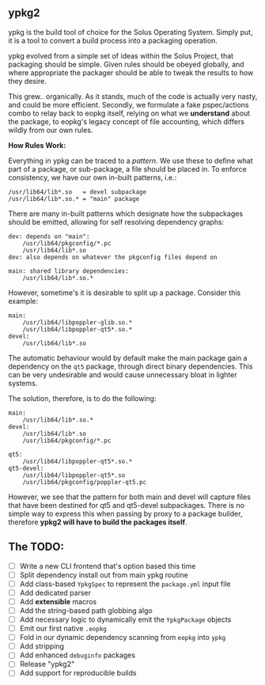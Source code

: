 ypkg2
-----

ypkg is the build tool of choice for the Solus Operating System. Simply put, it
is a tool to convert a build process into a packaging operation.

ypkg evolved from a simple set of ideas within the Solus Project, that packaging
should be simple. Given rules should be obeyed globally, and where appropriate
the packager should be able to tweak the results to how they desire.

This grew.. organically. As it stands, much of the code is actually very nasty,
and could be more efficient. Secondly, we formulate a fake pspec/actions combo
to relay back to eopkg itself, relying on what we **understand** about the package,
to eopkg's legacy concept of file accounting, which differs wildly from our own
rules.

**How Rules Work:**

Everything in ypkg can be traced to a *pattern*. We use these to define what part
of a package, or sub-package, a file should be placed in. To enforce consistency,
we have our own in-built patterns, i.e.:

    /usr/lib64/lib*.so   = devel subpackage
    /usr/lib64/lib*.so.* = "main" package

There are many in-built patterns which designate how the subpackages should be
emitted, allowing for self resolving dependency graphs:

    dev: depends on "main":
        /usr/lib64/pkgconfig/*.pc
        /usr/lib64/lib*.so
    dev: also depends on whatever the pkgconfig files depend on

    main: shared library dependencies:
        /usr/lib64/lib*.so.*

However, sometime's it is desirable to split up a package. Consider this example:

    main:
        /usr/lib64/libpoppler-glib.so.*
        /usr/lib64/libpoppler-qt5*.so.*
    devel:
        /usr/lib64/lib*.so

The automatic behaviour would by default make the main package gain a dependency
on the `qt5` package, through direct binary dependencies. This can be very undesirable
and would cause unnecessary bloat in lighter systems.

The solution, therefore, is to do the following:

    main:
        /usr/lib64/lib*.so.*
    devel:
        /usr/lib64/lib*.so
        /usr/lib64/pkgconfig/*.pc

    qt5:
        /usr/lib64/libpoppler-qt5*.so.*
    qt5-devel:
        /usr/lib64/libpoppler-qt5*.so
        /usr/lib64/pkgconfig/poppler-qt5.pc

However, we see that the pattern for both main and devel will capture files that
have been destined for qt5 and qt5-devel subpackages. There is no simple way to
express this when passing by proxy to a package builder, therefore **ypkg2 will
have to build the packages itself**.

The TODO:
---------

 * [ ] Write a new CLI frontend that's option based this time
 * [ ] Split dependency install out from main ypkg routine
 * [ ] Add class-based `YpkgSpec` to represent the `package.yml` input file
 * [ ] Add dedicated parser
 * [ ] Add **extensible** macros
 * [ ] Add the string-based path globbing algo
 * [ ] Add necessary logic to dynamically emit the `YpkgPackage` objects
 * [ ] Emit our first native `.eopkg`
 * [ ] Fold in our dynamic dependency scanning from `eopkg` into `ypkg`
 * [ ] Add stripping
 * [ ] Add enhanced `debuginfo` packages
 * [ ] Release "ypkg2"
 * [ ] Add support for reproducible builds
